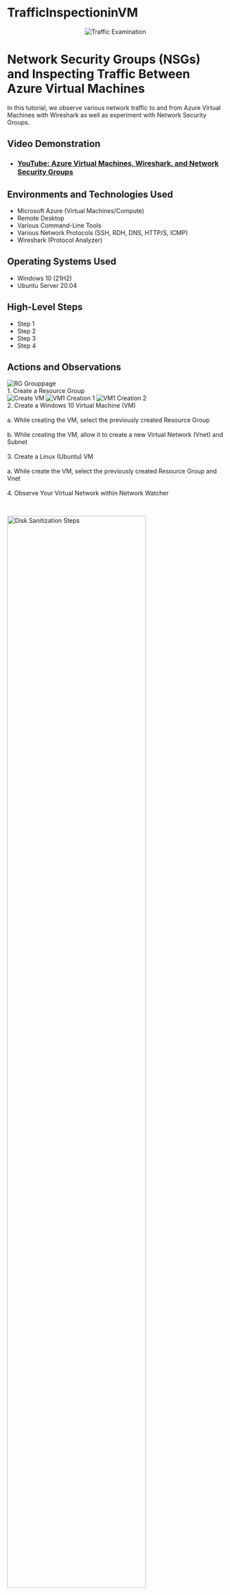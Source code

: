 # TrafficInspectioninVM

<p align="center">
<img src="https://i.imgur.com/Ua7udoS.png" alt="Traffic Examination"/>
</p>

<h1>Network Security Groups (NSGs) and Inspecting Traffic Between Azure Virtual Machines</h1>
In this tutorial, we observe various network traffic to and from Azure Virtual Machines with Wireshark as well as experiment with Network Security Groups. <br />


<h2>Video Demonstration</h2>

- ### [YouTube: Azure Virtual Machines, Wireshark, and Network Security Groups](https://www.youtube.com)

<h2>Environments and Technologies Used</h2>

- Microsoft Azure (Virtual Machines/Compute)
- Remote Desktop
- Various Command-Line Tools
- Various Network Protocols (SSH, RDH, DNS, HTTP/S, ICMP)
- Wireshark (Protocol Analyzer)

<h2>Operating Systems Used </h2>

- Windows 10 (21H2)
- Ubuntu Server 20.04

<h2>High-Level Steps</h2>

- Step 1
- Step 2
- Step 3
- Step 4

<h2>Actions and Observations</h2>

<p>
</p>
<p>
  <img src="https://images2.imgbox.com/0b/50/n5wG3dfV_o.png?download=true" alt="RG Grouppage"/>
<br> 1. Create a Resource Group <br>
  <img src="https://imgbox.com/jxIp19aZ" alt="Create VM"/>
  
  <img src="https://imgbox.com/hoky3fCP" alt="VM1 Creation 1"/>
  
  <img src="https://imgbox.com/9rYI3wYm" alt="VM1 Creation 2"/>
  <br> 2. Create a Windows 10 Virtual Machine (VM) <br>
    <br> a. While creating the VM, select the previously created Resource Group <br>
    <br> b. While creating the VM, allow it to create a new Virtual Network (Vnet) and Subnet <br>
<br> 3. Create a Linux (Ubuntu) VM <br>
<br> a. While create the VM, select the previously created Resource Group and Vnet <br>
<br> 4. Observe Your Virtual Network within Network Watcher <Br>
</p>
<br />

<p>
<img src="https://i.imgur.com/DJmEXEB.png" height="80%" width="80%" alt="Disk Sanitization Steps"/>
</p>
<p>
Lorem ipsum dolor sit amet, consectetur adipiscing elit, sed do eiusmod tempor incididunt ut labore et dolore magna aliqua. Ut enim ad minim veniam, quis nostrud exercitation ullamco laboris nisi ut aliquip ex ea commodo consequat. Duis aute irure dolor in reprehenderit in voluptate velit esse cillum dolore eu fugiat nulla pariatur.
</p>
<br />

<p>
<img src="https://i.imgur.com/DJmEXEB.png" height="80%" width="80%" alt="Disk Sanitization Steps"/>
</p>
<p>
Lorem ipsum dolor sit amet, consectetur adipiscing elit, sed do eiusmod tempor incididunt ut labore et dolore magna aliqua. Ut enim ad minim veniam, quis nostrud exercitation ullamco laboris nisi ut aliquip ex ea commodo consequat. Duis aute irure dolor in reprehenderit in voluptate velit esse cillum dolore eu fugiat nulla pariatur.
</p>
<br />
